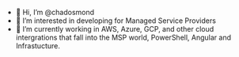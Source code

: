 - 👋 Hi, I’m @chadosmond
- 👀 I’m interested in developing for Managed Service Providers
- 🌱 I’m currently working in AWS, Azure, GCP, and other cloud intergrations that fall into the MSP world, PowerShell, Angular and Infrastucture.

<!---
chadosmond/chadosmond is a ✨ special ✨ repository because its `README.md` (this file) appears on your GitHub profile.
You can click the Preview link to take a look at your changes.
--->
